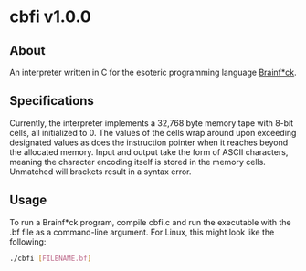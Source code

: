 # cbfi v1.0.0

## About

An interpreter written in C for the esoteric programming language [Brainf*ck](https://en.wikipedia.org/wiki/Brainfuck).

## Specifications

Currently, the interpreter implements a 32,768 byte memory tape with 8-bit cells, all initialized to 0. The values of the cells wrap around upon exceeding designated values as does the instruction pointer when it reaches beyond the allocated memory. Input and output take the form of ASCII characters, meaning the character encoding itself is stored in the memory cells. Unmatched will brackets result in a syntax error.

## Usage

To run a Brainf*ck program, compile cbfi.c and run the executable with the .bf file as a command-line argument. For Linux, this might look like the following:

``` bash
./cbfi [FILENAME.bf]
```
